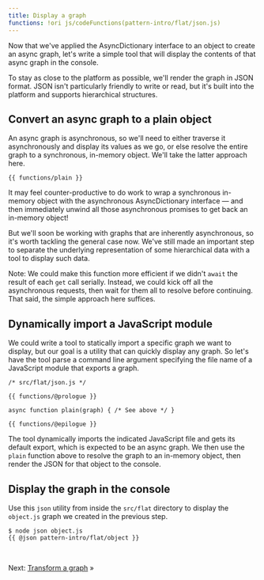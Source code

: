 ```yaml
---
title: Display a graph
functions: !ori js/codeFunctions(pattern-intro/flat/json.js)
---
```


Now that we've applied the AsyncDictionary interface to an object to create an async graph, let's write a simple tool that will display the contents of that async graph in the console.

To stay as close to the platform as possible, we'll render the graph in JSON format. JSON isn't particularly friendly to write or read, but it's built into the platform and supports hierarchical structures.

## Convert an async graph to a plain object

An async graph is asynchronous, so we'll need to either traverse it asynchronously and display its values as we go, or else resolve the entire graph to a synchronous, in-memory object. We'll take the latter approach here.

```{{'js'}}
{{ functions/plain }}
```

It may feel counter-productive to do work to wrap a synchronous in-memory object with the asynchronous AsyncDictionary interface — and then immediately unwind all those asynchronous promises to get back an in-memory object!

But we'll soon be working with graphs that are inherently asynchronous, so it's worth tackling the general case now. We've still made an important step to separate the underlying representation of some hierarchical data with a tool to display such data.

Note: We could make this function more efficient if we didn't `await` the result of each `get` call serially. Instead, we could kick off all the asynchronous requests, then wait for them all to resolve before continuing. That said, the simple approach here suffices.

## Dynamically import a JavaScript module

We could write a tool to statically import a specific graph we want to display, but our goal is a utility that can quickly display any graph. So let's have the tool parse a command line argument specifying the file name of a JavaScript module that exports a graph.

```{{'js'}}
/* src/flat/json.js */

{{ functions/@prologue }}

async function plain(graph) { /* See above */ }

{{ functions/@epilogue }}
```

The tool dynamically imports the indicated JavaScript file and gets its default export, which is expected to be an async graph. We then use the `plain` function above to resolve the graph to an in-memory object, then render the JSON for that object to the console.

## Display the graph in the console

<span class="tutorialStep"></span> Use this `json` utility from inside the `src/flat` directory to display the `object.js` graph we created in the previous step.

```console
$ node json object.js
{{ @json pattern-intro/flat/object }}
```

&nbsp;

Next: [Transform a graph](transform.html) »
